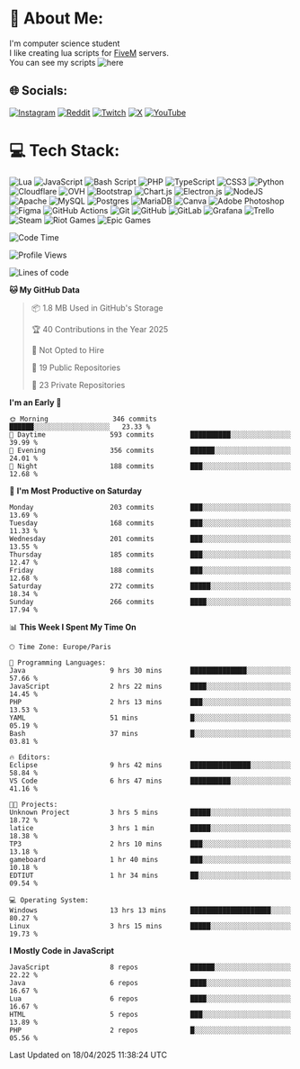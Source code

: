# 💫 About Me:
I'm computer science student
<br>I like creating lua scripts for <a href="https://fivem.net" target="_blank">FiveM</a> servers.
<br>You can see my scripts ![here](https://github.com/yazouv?tab=repositories&q=&type=&language=lua&sort=)


## 🌐 Socials:
[![Instagram](https://img.shields.io/badge/Instagram-%23E4405F.svg?logo=Instagram&logoColor=white)](https://instagram.com/yazouv) [![Reddit](https://img.shields.io/badge/Reddit-%23FF4500.svg?logo=Reddit&logoColor=white)](https://reddit.com/user/yazouv) [![Twitch](https://img.shields.io/badge/Twitch-%239146FF.svg?logo=Twitch&logoColor=white)](https://twitch.tv/yazouv) [![X](https://img.shields.io/badge/X-black.svg?logo=X&logoColor=white)](https://x.com/yazouv) [![YouTube](https://img.shields.io/badge/YouTube-%23FF0000.svg?logo=YouTube&logoColor=white)](https://youtube.com/@@yazouv) 

# 💻 Tech Stack:
![Lua](https://img.shields.io/badge/lua-%232C2D72.svg?style=for-the-badge&logo=lua&logoColor=white) ![JavaScript](https://img.shields.io/badge/javascript-%23323330.svg?style=for-the-badge&logo=javascript&logoColor=%23F7DF1E) ![Bash Script](https://img.shields.io/badge/bash_script-%23121011.svg?style=for-the-badge&logo=gnu-bash&logoColor=white) ![PHP](https://img.shields.io/badge/php-%23777BB4.svg?style=for-the-badge&logo=php&logoColor=white) ![TypeScript](https://img.shields.io/badge/typescript-%23007ACC.svg?style=for-the-badge&logo=typescript&logoColor=white) ![CSS3](https://img.shields.io/badge/css3-%231572B6.svg?style=for-the-badge&logo=css3&logoColor=white) ![Python](https://img.shields.io/badge/python-3670A0?style=for-the-badge&logo=python&logoColor=ffdd54) ![Cloudflare](https://img.shields.io/badge/Cloudflare-F38020?style=for-the-badge&logo=Cloudflare&logoColor=white) ![OVH](https://img.shields.io/badge/ovh-%23123F6D.svg?style=for-the-badge&logo=ovh&logoColor=#123F6D) ![Bootstrap](https://img.shields.io/badge/bootstrap-%238511FA.svg?style=for-the-badge&logo=bootstrap&logoColor=white) ![Chart.js](https://img.shields.io/badge/chart.js-F5788D.svg?style=for-the-badge&logo=chart.js&logoColor=white) ![Electron.js](https://img.shields.io/badge/Electron-191970?style=for-the-badge&logo=Electron&logoColor=white) ![NodeJS](https://img.shields.io/badge/node.js-6DA55F?style=for-the-badge&logo=node.js&logoColor=white) ![Apache](https://img.shields.io/badge/apache-%23D42029.svg?style=for-the-badge&logo=apache&logoColor=white) ![MySQL](https://img.shields.io/badge/mysql-4479A1.svg?style=for-the-badge&logo=mysql&logoColor=white) ![Postgres](https://img.shields.io/badge/postgres-%23316192.svg?style=for-the-badge&logo=postgresql&logoColor=white) ![MariaDB](https://img.shields.io/badge/MariaDB-003545?style=for-the-badge&logo=mariadb&logoColor=white) ![Canva](https://img.shields.io/badge/Canva-%2300C4CC.svg?style=for-the-badge&logo=Canva&logoColor=white) ![Adobe Photoshop](https://img.shields.io/badge/adobe%20photoshop-%2331A8FF.svg?style=for-the-badge&logo=adobe%20photoshop&logoColor=white) ![Figma](https://img.shields.io/badge/figma-%23F24E1E.svg?style=for-the-badge&logo=figma&logoColor=white) ![GitHub Actions](https://img.shields.io/badge/github%20actions-%232671E5.svg?style=for-the-badge&logo=githubactions&logoColor=white) ![Git](https://img.shields.io/badge/git-%23F05033.svg?style=for-the-badge&logo=git&logoColor=white) ![GitHub](https://img.shields.io/badge/github-%23121011.svg?style=for-the-badge&logo=github&logoColor=white) ![GitLab](https://img.shields.io/badge/gitlab-%23181717.svg?style=for-the-badge&logo=gitlab&logoColor=white) ![Grafana](https://img.shields.io/badge/grafana-%23F46800.svg?style=for-the-badge&logo=grafana&logoColor=white) ![Trello](https://img.shields.io/badge/Trello-%23026AA7.svg?style=for-the-badge&logo=Trello&logoColor=white) ![Steam](https://img.shields.io/badge/steam-%23000000.svg?style=for-the-badge&logo=steam&logoColor=white) ![Riot Games](https://img.shields.io/badge/riotgames-D32936.svg?style=for-the-badge&logo=riotgames&logoColor=white) ![Epic Games](https://img.shields.io/badge/epicgames-%23313131.svg?style=for-the-badge&logo=epicgames&logoColor=white)
 
<!--START_SECTION:waka-->
![Code Time](http://img.shields.io/badge/Code%20Time-1%2C359%20hrs%2047%20mins-blue)

![Profile Views](http://img.shields.io/badge/Profile%20Views-0-blue)

![Lines of code](https://img.shields.io/badge/From%20Hello%20World%20I%27ve%20Written-24.3%20million%20lines%20of%20code-blue)

**🐱 My GitHub Data** 

> 📦 1.8 MB Used in GitHub's Storage 
 > 
> 🏆 40 Contributions in the Year 2025
 > 
> 🚫 Not Opted to Hire
 > 
> 📜 19 Public Repositories 
 > 
> 🔑 23 Private Repositories 
 > 
**I'm an Early 🐤** 

```text
🌞 Morning                346 commits         ██████░░░░░░░░░░░░░░░░░░░   23.33 % 
🌆 Daytime                593 commits         ██████████░░░░░░░░░░░░░░░   39.99 % 
🌃 Evening                356 commits         ██████░░░░░░░░░░░░░░░░░░░   24.01 % 
🌙 Night                  188 commits         ███░░░░░░░░░░░░░░░░░░░░░░   12.68 % 
```
📅 **I'm Most Productive on Saturday** 

```text
Monday                   203 commits         ███░░░░░░░░░░░░░░░░░░░░░░   13.69 % 
Tuesday                  168 commits         ███░░░░░░░░░░░░░░░░░░░░░░   11.33 % 
Wednesday                201 commits         ███░░░░░░░░░░░░░░░░░░░░░░   13.55 % 
Thursday                 185 commits         ███░░░░░░░░░░░░░░░░░░░░░░   12.47 % 
Friday                   188 commits         ███░░░░░░░░░░░░░░░░░░░░░░   12.68 % 
Saturday                 272 commits         █████░░░░░░░░░░░░░░░░░░░░   18.34 % 
Sunday                   266 commits         ████░░░░░░░░░░░░░░░░░░░░░   17.94 % 
```


📊 **This Week I Spent My Time On** 

```text
🕑︎ Time Zone: Europe/Paris

💬 Programming Languages: 
Java                     9 hrs 30 mins       ██████████████░░░░░░░░░░░   57.66 % 
JavaScript               2 hrs 22 mins       ████░░░░░░░░░░░░░░░░░░░░░   14.45 % 
PHP                      2 hrs 13 mins       ███░░░░░░░░░░░░░░░░░░░░░░   13.53 % 
YAML                     51 mins             █░░░░░░░░░░░░░░░░░░░░░░░░   05.19 % 
Bash                     37 mins             █░░░░░░░░░░░░░░░░░░░░░░░░   03.81 % 

🔥 Editors: 
Eclipse                  9 hrs 42 mins       ███████████████░░░░░░░░░░   58.84 % 
VS Code                  6 hrs 47 mins       ██████████░░░░░░░░░░░░░░░   41.16 % 

🐱‍💻 Projects: 
Unknown Project          3 hrs 5 mins        █████░░░░░░░░░░░░░░░░░░░░   18.72 % 
latice                   3 hrs 1 min         █████░░░░░░░░░░░░░░░░░░░░   18.38 % 
TP3                      2 hrs 10 mins       ███░░░░░░░░░░░░░░░░░░░░░░   13.18 % 
gameboard                1 hr 40 mins        ███░░░░░░░░░░░░░░░░░░░░░░   10.18 % 
EDTIUT                   1 hr 34 mins        ██░░░░░░░░░░░░░░░░░░░░░░░   09.54 % 

💻 Operating System: 
Windows                  13 hrs 13 mins      ████████████████████░░░░░   80.27 % 
Linux                    3 hrs 15 mins       █████░░░░░░░░░░░░░░░░░░░░   19.73 % 
```

**I Mostly Code in JavaScript** 

```text
JavaScript               8 repos             ██████░░░░░░░░░░░░░░░░░░░   22.22 % 
Java                     6 repos             ████░░░░░░░░░░░░░░░░░░░░░   16.67 % 
Lua                      6 repos             ████░░░░░░░░░░░░░░░░░░░░░   16.67 % 
HTML                     5 repos             ███░░░░░░░░░░░░░░░░░░░░░░   13.89 % 
PHP                      2 repos             █░░░░░░░░░░░░░░░░░░░░░░░░   05.56 % 
```




 Last Updated on 18/04/2025 11:38:24 UTC
<!--END_SECTION:waka-->

<!--START_SECTION:SHOW_PROJECTS-->
<!--END_SECTION:SHOW_PROJECTS-->

<!--START_SECTION:SHOW_LINES_OF_CODE-->
<!--END_SECTION:SHOW_LINES_OF_CODE-->

<!--START_SECTION:SHOW_TOTAL_CODE_TIME-->
<!--END_SECTION:SHOW_TOTAL_CODE_TIME-->

<!--START_SECTION:SHOW_COMMIT-->
<!--END_SECTION:SHOW_COMMIT-->

<!--START_SECTION:SHOW_DAYS_OF_WEEK-->
<!--END_SECTION:SHOW_DAYS_OF_WEEK-->

<!--START_SECTION:SHOW_LANGUAGE-->
<!--END_SECTION:SHOW_LANGUAGE-->

<!--START_SECTION:SHOW_PROFILE_VIEWS-->
<!--END_SECTION:SHOW_PROFILE_VIEWS-->

<!--START_SECTION:SHOW_TIMEZONE-->
<!--END_SECTION:SHOW_TIMEZONE-->

<!--START_SECTION:SHOW_LANGUAGE_PER_REPO-->
<!--END_SECTION:SHOW_LANGUAGE_PER_REPO-->

<!--START_SECTION:SHOW_SHORT_INFO-->
<!--END_SECTION:SHOW_SHORT_INFO-->
